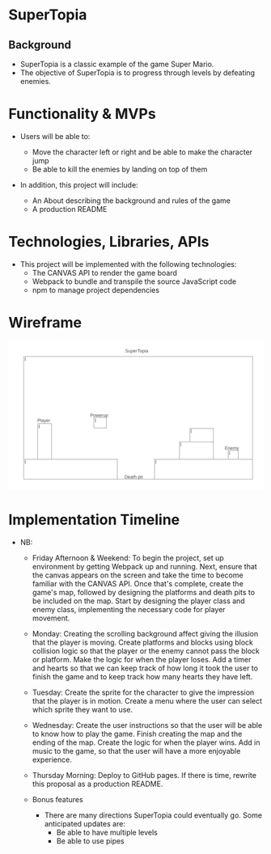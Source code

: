 # SuperTopia
## Background

* SuperTopia is a classic example of the game Super Mario. 
* The objective of SuperTopia is to progress through levels by defeating enemies.


# Functionality & MVPs

  * Users will be able to:
    - Move the character left or right and be able to make the character jump
    - Be able to kill the enemies by landing on top of them

  * In addition, this project will include:
    - An About describing the background and rules of the game
    - A production README


# Technologies, Libraries, APIs

  * This project will be implemented with the following technologies:
    - The CANVAS API to render the game board
    - Webpack to bundle and transpile the source JavaScript code
    - npm to manage project dependencies

# Wireframe
  ![Wireframe](./Mockup.png)


# Implementation Timeline

  * NB:

    * Friday Afternoon & Weekend: To begin the project, set up environment by getting Webpack up and running. Next, ensure that the canvas appears on the screen and take the time to become familiar with the CANVAS API. Once that's complete, create the game's map, followed by designing the platforms and death pits to be included on the map. Start by designing the player class and enemy class, implementing the necessary code for player movement. 

    * Monday: Creating the scrolling background affect giving the illusion that the player is moving. Create platforms and blocks using block collision logic so that the player or the enemy cannot pass the block or platform. Make the logic for when the player loses. Add a timer and hearts so that we can keep track of how long it took the user to finish the game and to keep track how many hearts they have left.

    * Tuesday: Create the sprite for the character to give the impression that the player is in motion. Create a menu where the user can select which sprite they want to use.

    * Wednesday: Create the user instructions so that the user will be able to know how to play the game. Finish creating the map and the ending of the map. Create the logic for when the player wins. Add in music to the game, so that the user will have a more enjoyable experience.

    * Thursday Morning: Deploy to GitHub pages. If there is time, rewrite this proposal as a production README.

    * Bonus features

      * There are many directions SuperTopia could eventually go. Some anticipated updates are:
        - Be able to have multiple levels
        - Be able to use pipes 

